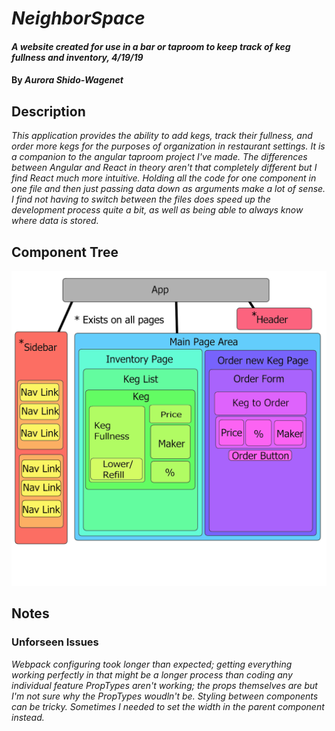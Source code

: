 # _NeighborSpace_

#### _A website created for use in a bar or taproom to keep track of keg fullness and inventory, 4/19/19_

#### By _**Aurora Shido-Wagenet**_

## Description

_This application provides the ability to add kegs, track their fullness, and order more kegs for the purposes of organization in restaurant settings. It is a companion to the angular taproom project I've made. The differences between Angular and React in theory aren't that completely different but I find React much more intuitive. Holding all the code for one component in one file and then just passing data down as arguments make a lot of sense. I find not having to switch between the files does speed up the development process quite a bit, as well as being able to always know where data is stored._

## Component Tree

![alt text](src/assets/images/component-map.png)

## Notes

### Unforseen Issues
_Webpack configuring took longer than expected; getting everything working perfectly in that might be a longer process than coding any individual feature_
_PropTypes aren't working; the props themselves are but I'm not sure why the PropTypes woudln't be._
_Styling between components can be tricky. Sometimes I needed to set the width in the parent component instead._

<!-- ## Setup/Installation Requirements

* _Use your command terminal (gitbash if you're using a windows machine) to clone the latest commit from Github, using the url provided_
* _Open with a text editor such as Atom to view the code_
* _In your terminal run the command "npm install"_
* _Then, run the command "npm run start" to view_

## Known Bugs

_images do not show up sometimes_

## Support and contact details
_If you encounter any bugs or issues not documented during your experience, please feel free to contact me at my email: fullmetalwoman@gmail.com_

## Technologies used

_This application was created using React with JSX_

### License

Copyright (c) 2019 **_ Aurora Shido-Wagenet_**

Permission is hereby granted, free of charge, to any person obtaining a copy
of this software and associated documentation files (the "Software"), to deal
in the Software without restriction, including without limitation the rights
to use, copy, modify, merge, publish, distribute, sublicense, and/or sell
copies of the Software, and to permit persons to whom the Software is
furnished to do so, subject to the following conditions:

The above copyright notice and this permission notice shall be included in all
copies or substantial portions of the Software.

THE SOFTWARE IS PROVIDED "AS IS", WITHOUT WARRANTY OF ANY KIND, EXPRESS OR
IMPLIED, INCLUDING BUT NOT LIMITED TO THE WARRANTIES OF MERCHANTABILITY,
FITNESS FOR A PARTICULAR PURPOSE AND NONINFRINGEMENT. IN NO EVENT SHALL THE
AUTHORS OR COPYRIGHT HOLDERS BE LIABLE FOR ANY CLAIM, DAMAGES OR OTHER
LIABILITY, WHETHER IN AN ACTION OF CONTRACT, TORT OR OTHERWISE, ARISING FROM,
OUT OF OR IN CONNECTION WITH THE SOFTWARE OR THE USE OR OTHER DEALINGS IN THE
SOFTWARE. -->
